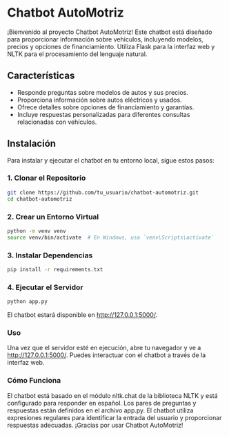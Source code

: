  <h1>Chatbot AutoMotriz</h1>
¡Bienvenido al proyecto Chatbot AutoMotriz! Este chatbot está diseñado para proporcionar información sobre vehículos, incluyendo modelos, precios y opciones de financiamiento. Utiliza Flask para la interfaz web y NLTK para el procesamiento del lenguaje natural.

## Características

- Responde preguntas sobre modelos de autos y sus precios.
- Proporciona información sobre autos eléctricos y usados.
- Ofrece detalles sobre opciones de financiamiento y garantías.
- Incluye respuestas personalizadas para diferentes consultas relacionadas con vehículos.

## Instalación

Para instalar y ejecutar el chatbot en tu entorno local, sigue estos pasos:

### 1. Clonar el Repositorio

```bash
git clone https://github.com/tu_usuario/chatbot-automotriz.git
cd chatbot-automotriz
```
### 2. Crear un Entorno Virtual
```bash
python -m venv venv
source venv/bin/activate  # En Windows, usa `venv\Scripts\activate`
```
### 3. Instalar Dependencias
```bash
pip install -r requirements.txt
```
### 4. Ejecutar el Servidor
```bash
python app.py
```
El chatbot estará disponible en http://127.0.0.1:5000/.

### Uso
Una vez que el servidor esté en ejecución, abre tu navegador y ve a http://127.0.0.1:5000/. Puedes interactuar con el chatbot a través de la interfaz web.
### Cómo Funciona
El chatbot está basado en el módulo nltk.chat de la biblioteca NLTK y está configurado para responder en español. Los pares de preguntas y respuestas están definidos en el archivo app.py. El chatbot utiliza expresiones regulares para identificar la entrada del usuario y proporcionar respuestas adecuadas.
¡Gracias por usar Chatbot AutoMotriz!
